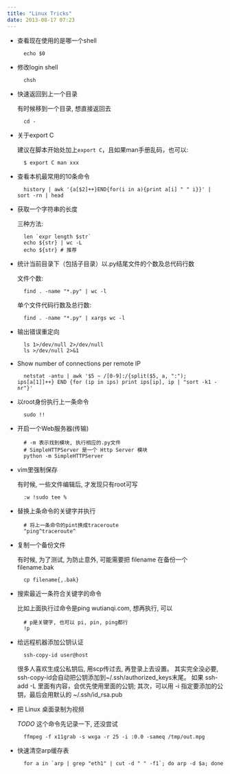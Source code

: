 ```yaml
---
title: "Linux Tricks"
date: 2013-08-17 07:23
---
```



* 查看现在使用的是哪一个shell  

		echo $0

* 修改login shell  

		chsh

* 快速返回到上一个目录

	有时候移到一个目录, 想直接返回去

		cd -

* 关于export C  

	建议在脚本开始处加上`export C`，且如果man手册乱码，也可以:

		$ export C man xxx

* 查看本机最常用的10条命令  

		history | awk '{a[$2]++}END{for(i in a){print a[i] " " i}}' | sort -rn | head


* 获取一个字符串的长度  

	三种方法:

		len `expr length $str`
		echo ${str} | wc -L
		echo ${str} # 推荐


* 统计当前目录下（包括子目录）以.py结尾文件的个数及总代码行数  

	文件个数: 
	
		find . -name "*.py" | wc -l

	单个文件代码行数及总行数: 

		find . -name "*.py" | xargs wc -l


* 输出错误重定向  

		ls 1>/dev/null 2>/dev/null
		ls >/dev/null 2>&1


* Show number of connections per remote IP  

		netstat -antu | awk '$5 ~ /[0-9]:/{split($5, a, ":"); ips[a[1]]++} END {for (ip in ips) print ips[ip], ip | "sort -k1 -nr"}'


* 以root身份执行上一条命令  

		sudo !!


* 开启一个Web服务器(传输)  

		# -m 表示找到模块, 执行相应的.py文件
		# SimpleHTTPServer 是一个 Http Server 模块
		python -m SimpleHTTPServer


* vim里强制保存  

	有时候, 一些文件编辑后, 才发现只有root可写

		:w !sudo tee %


* 替换上条命令的关键字并执行  

		# 将上一条命令的pint换成traceroute
		^ping^traceroute^


* 复制一个备份文件  

	有时候, 为了测试, 为防止意外, 可能需要把 filename 在备份一个 filename.bak

		cp filename{,.bak}


* 搜索最近一条符合关键字的命令  

	比如上面执行过命令是ping wutianqi.com, 想再执行, 可以

		# p是关键字, 也可以 pi, pin, ping都行
		!p


* 给远程机器添加公钥认证

		ssh-copy-id user@host

	很多人喜欢生成公私钥后, 用scp传过去, 再登录上去设置。
	其实完全没必要, ssh-copy-id会自动把公钥添加到~/.ssh/authorized_keys末尾。
	如果 ssh-add -L 里面有内容，会优先使用里面的公钥; 其次，可以用 -i 指定要添加的公钥，最后会用默认的 ~/.ssh/id_rsa.pub


* 把 Linux 桌面录制为视频  

	*TODO* 这个命令先记录一下, 还没尝试

		ffmpeg -f x11grab -s wxga -r 25 -i :0.0 -sameq /tmp/out.mpg


* 快速清空arp缓存表

		for a in `arp | grep "eth1" | cut -d " " -f1`; do arp -d $a; done

